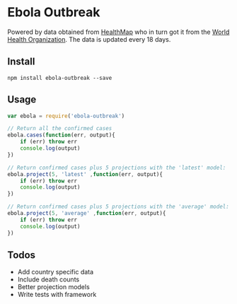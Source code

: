 # Ebola Outbreak

Powered by data obtained from [HealthMap](http://healthmap.org/ebola/) who in turn got it from the [World Health Organization](http://www.who.int/en/). The data is updated every 18 days.

## Install

```shell
npm install ebola-outbreak --save
```

## Usage

```javascript
var ebola = require('ebola-outbreak')

// Return all the confirmed cases
ebola.cases(function(err, output){
	if (err) throw err
	console.log(output)
})

// Return confirmed cases plus 5 projections with the 'latest' model:
ebola.project(5, 'latest' ,function(err, output){
	if (err) throw err
	console.log(output)
})

// Return confirmed cases plus 5 projections with the 'average' model:
ebola.project(5, 'average' ,function(err, output){
	if (err) throw err
	console.log(output)
})
```

## Todos

- Add country specific data
- Include death counts
- Better projection models
- Write tests with framework
